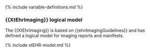 {% include variable-definitions.md %}

### {{XtEhrImaging}} logical model

The {{XtEhrImaging}} is based on {{ehnImagingGuidelines}} and has defined a logical model for imaging reports and manifests.

{% include xtEHR-model.md %}
